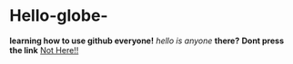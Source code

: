 # Hello-globe-
**learning how to use github everyone!**
*hello*
*is anyone* **there?**
**Dont press the link**
[Not Here!!](https://github.dev/Kalamkhan1/Hello-globe-)